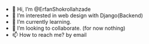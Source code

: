 - 👋 Hi, I’m @ErfanShokrollahzade
- 👀 I’m interested in web design with Django(Backend)
- 🌱 I’m currently learning.
- 💞️ I’m looking to collaborate. (for now nothing)
- 📫 How to reach me? by email

<!---
Erfan Shokrollahzade/Erfan Shokrollahzade is a ✨ special ✨ repository because its `README.md` (this file) appears on your GitHub profile.
You can click the Preview link to take a look at your changes.
--->
